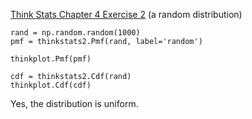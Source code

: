 [Think Stats Chapter 4 Exercise 2](http://greenteapress.com/thinkstats2/html/thinkstats2005.html#toc41) (a random distribution)

>> 
```
rand = np.random.random(1000)
pmf = thinkstats2.Pmf(rand, label='random')

thinkplot.Pmf(pmf)

cdf = thinkstats2.Cdf(rand)
thinkplot.Cdf(cdf)
```
Yes, the distribution is uniform.
